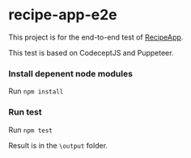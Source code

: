 # recipe-app-e2e

This project is for the end-to-end test of [RecipeApp](https://receipe-app.herokuapp.com/shopping-list).

This test is based on CodeceptJS and Puppeteer.

### Install depenent node modules

Run `npm install`

### Run test

Run `npm test`

Result is in the `\output` folder.
